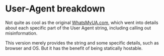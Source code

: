# User-Agent breakdown

Not quite as cool as the original [WhatsMyUA.com](https://github.com/nfriedly/WhatsMyUA.com/), which went into details about each specific part of the User Agent string, including calling out misinformation.

This version merely provides the string and some specific details, such as browser and OS. But it has the benefit of being statically hostable.
